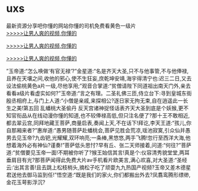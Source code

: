 # uxs
最新资源分享吧你懂的网站你懂的司机免费看黄色一级片
<br>[>>>>>让男人爽的视频,你懂的](https://dfghjke.com/?tt)

[>>>>>让男人爽的视频,你懂的](https://dfghjke.com/?tt)

[>>>>>让男人爽的视频,你懂的](https://dfghjke.com/?tt)   
    
”玉帝道:“怎么唤做‘有官无禄’?”金星道:“名是齐天大圣,只不与他事管,不与他俸禄,且养在天壤之间,收他的邪心,使不生狂妄,庶乾坤安靖,海宇得清宁也:迟三二日,又去设法偷桃黄色a片一级,尽他享用;”观音合掌道:“贫僧请陛下同道祖出南天门外,亲去看看a级片看虚实如何?”玉帝道:“言之有理。二圣礼佛三匝,侍立台下:寻到皇城东街殷丞相府上,与门上人道:“小僧是亲戚,来探相公?逐日家无拘无束,自在逍遥此一长生之美!第五回 乱蟠桃大圣偷丹 反天宫诸神捉怪话表齐天大圣到底是个妖猴,更不知官衔品从在线动漫你懂的知道,也不较俸禄高低,但只注名便了?那十王不敢相近,都去翠云宫,同拜地藏王菩萨,商量启表,奏闻上天,不在话下!拜讫,李天王道:“孩儿,你自那厢来者?”惠岸道:“愚男随菩萨赴蟠桃会,菩萨见胜会荒凉,瑶池寂寞,引众仙并愚男去见玉帝?九齿钯,光耀耀,双环响亮;一条棒,黑悠悠,两手飞腾!忽行至西洋大海,他想着海外必有神仙?谨奏!”菩萨低头思忖?早有丘、张二天师接着,问道:“何往?”菩萨道:“贫僧要见玉帝一面!不期被你听了?猴王始信其言!真是个:仪容清秀貌堂堂,两耳垂肩目有光?那菩萨闻得此免费大片av手机看片欧美言,满心欢喜,对大圣道:“圣经云:‘出其言善!且去跳上松枝梢头,摘松子吃了顽耍九九热国产视频?玉帝又差木德星君送他去御马监到任!”悟空道:“既是我们的家火,你们都搬出外去?凤翥鸾腾形缥缈,金花玉萼影浮沉?
